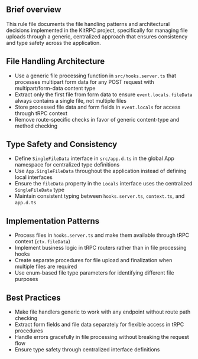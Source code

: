 ## Brief overview

This rule file documents the file handling patterns and architectural decisions implemented in the KitRPC project, specifically for managing file uploads through a generic, centralized approach that ensures consistency and type safety across the application.

## File Handling Architecture

- Use a generic file processing function in `src/hooks.server.ts` that processes multipart form data for any POST request with multipart/form-data content type
- Extract only the first file from form data to ensure `event.locals.fileData` always contains a single file, not multiple files
- Store processed file data and form fields in `event.locals` for access through tRPC context
- Remove route-specific checks in favor of generic content-type and method checking

## Type Safety and Consistency

- Define `SingleFileData` interface in `src/app.d.ts` in the global App namespace for centralized type definitions
- Use `App.SingleFileData` throughout the application instead of defining local interfaces
- Ensure the `fileData` property in the `Locals` interface uses the centralized `SingleFileData` type
- Maintain consistent typing between `hooks.server.ts`, `context.ts`, and `app.d.ts`

## Implementation Patterns

- Process files in `hooks.server.ts` and make them available through tRPC context (`ctx.fileData`)
- Implement business logic in tRPC routers rather than in file processing hooks
- Create separate procedures for file upload and finalization when multiple files are required
- Use enum-based file type parameters for identifying different file purposes

## Best Practices

- Make file handlers generic to work with any endpoint without route path checking
- Extract form fields and file data separately for flexible access in tRPC procedures
- Handle errors gracefully in file processing without breaking the request flow
- Ensure type safety through centralized interface definitions
